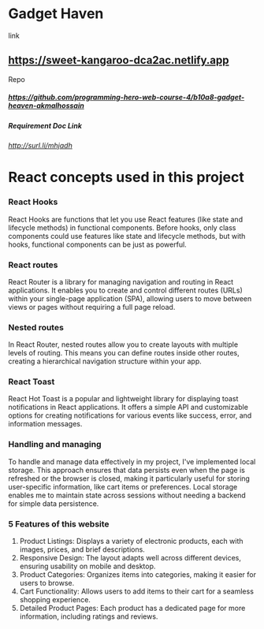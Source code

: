 # Gadget Haven
link
## https://sweet-kangaroo-dca2ac.netlify.app

Repo 
##### https://github.com/programming-hero-web-course-4/b10a8-gadget-heaven-akmalhossain

##### Requirement Doc Link

###### http://surl.li/mhjadh


# React concepts used in this project

### React Hooks
React Hooks are functions that let you use React features (like state and lifecycle methods) in functional components. Before hooks, only class components could use features like state and lifecycle methods, but with hooks, functional components can be just as powerful.

### React routes
React Router is a library for managing navigation and routing in React applications. It enables you to create and control different routes (URLs) within your single-page application (SPA), allowing users to move between views or pages without requiring a full page reload.

### Nested routes
In React Router, nested routes allow you to create layouts with multiple levels of routing. This means you can define routes inside other routes, creating a hierarchical navigation structure within your app.

### React Toast

React Hot Toast is a popular and lightweight library for displaying toast notifications in React applications. It offers a simple API and customizable options for creating notifications for various events like success, error, and information messages.

### Handling and managing

To handle and manage data effectively in my project, I've implemented local storage. This approach ensures that data persists even when the page is refreshed or the browser is closed, making it particularly useful for storing user-specific information, like cart items or preferences. Local storage enables me to maintain state across sessions without needing a backend for simple data persistence.

### 5 Features of this website
1. Product Listings: Displays a variety of electronic products, each with images, prices, and brief descriptions.
2. Responsive Design: The layout adapts well across different devices, ensuring usability on mobile and desktop.
3. Product Categories: Organizes items into categories, making it easier for users to browse.
4. Cart Functionality: Allows users to add items to their cart for a seamless shopping experience.
5. Detailed Product Pages: Each product has a dedicated page for more information, including ratings and reviews.